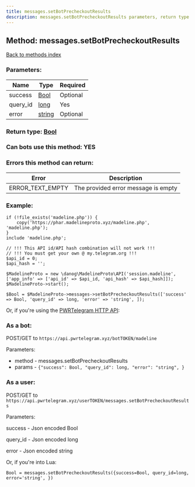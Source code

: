```yaml
---
title: messages.setBotPrecheckoutResults
description: messages.setBotPrecheckoutResults parameters, return type and example
---
```

## Method: messages.setBotPrecheckoutResults  
[Back to methods index](index.md)


### Parameters:

| Name     |    Type       | Required |
|----------|---------------|----------|
|success|[Bool](../types/Bool.md) | Optional|
|query\_id|[long](../types/long.md) | Yes|
|error|[string](../types/string.md) | Optional|


### Return type: [Bool](../types/Bool.md)

### Can bots use this method: **YES**


### Errors this method can return:

| Error    | Description   |
|----------|---------------|
|ERROR_TEXT_EMPTY|The provided error message is empty|


### Example:


```
if (!file_exists('madeline.php')) {
    copy('https://phar.madelineproto.xyz/madeline.php', 'madeline.php');
}
include 'madeline.php';

// !!! This API id/API hash combination will not work !!!
// !!! You must get your own @ my.telegram.org !!!
$api_id = 0;
$api_hash = '';

$MadelineProto = new \danog\MadelineProto\API('session.madeline', ['app_info' => ['api_id' => $api_id, 'api_hash' => $api_hash]]);
$MadelineProto->start();

$Bool = $MadelineProto->messages->setBotPrecheckoutResults(['success' => Bool, 'query_id' => long, 'error' => 'string', ]);
```

Or, if you're using the [PWRTelegram HTTP API](https://pwrtelegram.xyz):

### As a bot:

POST/GET to `https://api.pwrtelegram.xyz/botTOKEN/madeline`

Parameters:

* method - messages.setBotPrecheckoutResults
* params - `{"success": Bool, "query_id": long, "error": "string", }`



### As a user:

POST/GET to `https://api.pwrtelegram.xyz/userTOKEN/messages.setBotPrecheckoutResults`

Parameters:

success - Json encoded Bool

query_id - Json encoded long

error - Json encoded string




Or, if you're into Lua:

```
Bool = messages.setBotPrecheckoutResults({success=Bool, query_id=long, error='string', })
```

